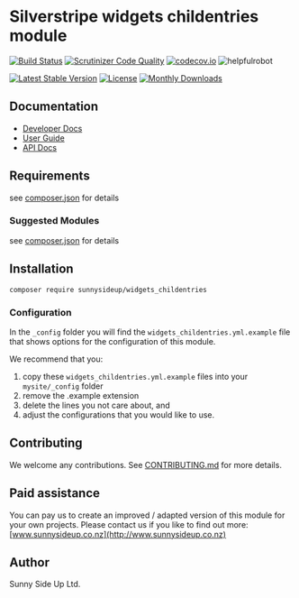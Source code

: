 # Silverstripe widgets childentries module
[![Build Status](https://travis-ci.org/sunnysideup/silverstripe-widgets_childentries.svg?branch=master)](https://travis-ci.org/sunnysideup/silverstripe-widgets_childentries)
[![Scrutinizer Code Quality](https://scrutinizer-ci.com/g/sunnysideup/silverstripe-widgets_childentries/badges/quality-score.png?b=master)](https://scrutinizer-ci.com/g/sunnysideup/silverstripe-widgets_childentries/?branch=master)
[![codecov.io](https://codecov.io/github/sunnysideup/silverstripe-widgets_childentries/coverage.svg?branch=master)](https://codecov.io/github/sunnysideup/silverstripe-widgets_childentries?branch=master)
![helpfulrobot](https://helpfulrobot.io/sunnysideup/widgets_childentries/badge)

[![Latest Stable Version](https://poser.pugx.org/sunnysideup/widgets_childentries/version)](https://packagist.org/packages/sunnysideup/widgets_childentries)
[![License](https://poser.pugx.org/sunnysideup/widgets_childentries/license)](https://packagist.org/packages/sunnysideup/widgets_childentries)
[![Monthly Downloads](https://poser.pugx.org/sunnysideup/widgets_childentries/d/monthly)](https://packagist.org/packages/sunnysideup/widgets_childentries)


## Documentation



 * [Developer Docs](docs/en/INDEX.md)
 * [User Guide](docs/en/userguide.md)
 * [API Docs](http://docs.ssmods.com/sunnysideup/widgets_childentries/classes.xhtml)

## Requirements



see [composer.json](composer.json) for details

### Suggested Modules



see [composer.json](composer.json) for details


## Installation


```
composer require sunnysideup/widgets_childentries
```

### Configuration



In the `_config` folder you will find the `widgets_childentries.yml.example`
file that shows options for the configuration of this module.

We recommend that you:

  1. copy these `widgets_childentries.yml.example` files into your
`mysite/_config` folder
  2. remove the .example extension
  3. delete the lines you not care about, and
  4. adjust the configurations that you would like to use.


## Contributing



We welcome any contributions. See [CONTRIBUTING.md](CONTRIBUTING.md) for more details.

## Paid assistance



You can pay us to create an improved / adapted version of this module for your own projects.  Please contact us if you like to find out more: [www.sunnysideup.co.nz](http://www.sunnysideup.co.nz)

## Author



Sunny Side Up Ltd.

